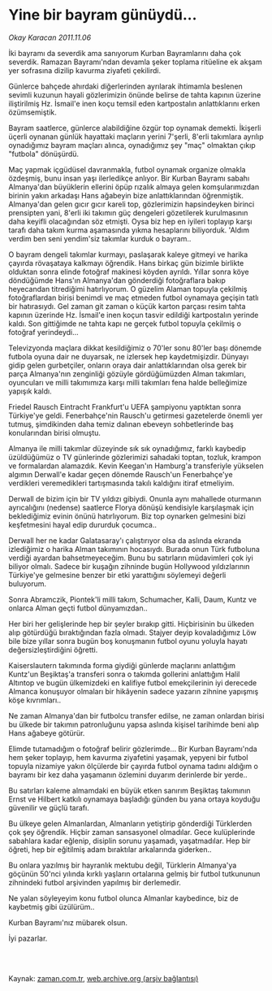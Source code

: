 # Yine bir bayram günüydü...

*Okay Karacan 2011.11.06*

<td class="columnist-detail">
<p>İki bayramı da severdik ama sanıyorum Kurban Bayramlarını daha çok severdik. Ramazan Bayramı'ndan devamla şeker toplama ritüeline ek akşam yer sofrasına dizilip kavurma ziyafeti çekilirdi.</p>
<p>
<div id="haberMetinDiv">
<p> Günlerce bahçede ahırdaki diğerlerinden ayrılarak ihtimamla beslenen sevimli kuzunun hayali gözlerimizin önünde belirse de tahta kapının üzerine iliştirilmiş Hz. İsmail'e inen koçu temsil eden kartpostalın anlattıklarını erken özümsemiştik.
<p>Bayram saatlerce, günlerce alabildiğine özgür top oynamak demekti. İkişerli üçerli oynanan günlük hayattaki maçların yerini 7'şerli, 8'erli takımlara ayrılıp oynadığımız bayram maçları alınca, oynadığımız şey "maç" olmaktan çıkıp "futbola" dönüşürdü.
<p>Maç yapmak içgüdüsel davranmakla, futbol oynamak organize olmakla özdeşmiş, bunu insan yaşı ilerledikçe anlıyor. Bir Kurban Bayramı sabahı Almanya'dan büyüklerin ellerini öpüp rızalık almaya gelen komşularımızdan birinin yakın arkadaşı Hans ağabeyin bize anlattıklarından öğrenmiştik. Almanya'dan gelen gıcır gıcır kareli top, gözlerimizin hapsindeyken birinci prensipten yani, 8'erli iki takımın güç dengeleri gözetilerek kurulmasının daha keyifli olacağından söz etmişti. Oysa biz hep en iyileri toplayıp karşı tarafı daha takım kurma aşamasında yıkma hesaplarını biliyorduk. 'Aldım verdim ben seni yendim'siz takımlar kurduk o bayram..
<p>O bayram dengeli takımlar kurmayı, paslaşarak kaleye gitmeyi ve harika çayırda rövaşataya kalkmayı öğrendik. Hans birkaç gün bizimle birlikte olduktan sonra elinde fotoğraf makinesi köyden ayrıldı. Yıllar sonra köye döndüğümde Hans'ın Almanya'dan gönderdiği fotoğraflara bakıp heyecandan titrediğimi hatırlıyorum. O güzelim Alaman topuyla çekilmiş fotoğraflardan birisi benimdi ve maç etmeden futbol oynamaya geçişin tatlı bir hatırasıydı. Gel zaman git zaman o küçük karton parçası resim tahta kapının üzerinde Hz. İsmail'e inen koçun tasvir edildiği kartpostalın yerinde kaldı. Son gittiğimde ne tahta kapı ne gerçek futbol topuyla çekilmiş o fotoğraf yerindeydi...
<p>Televizyonda maçlara dikkat kesildiğimiz o 70'ler sonu 80'ler başı dönemde futbola oyuna dair ne duyarsak, ne izlersek hep kaydetmişizdir. Dünyayı gidip gelen gurbetçiler, onların oraya dair anlattıklarından olsa gerek bir parça Almanya'nın zenginliği gözüyle gördüğümüzden Alman takımları, oyuncuları ve milli takımımıza karşı milli takımları fena halde belleğimize yapışık kaldı.
<p>Friedel Rausch Eintracht Frankfurt'u UEFA şampiyonu yaptıktan sonra Türkiye'ye geldi. Fenerbahçe'nin Rausch'u getirmesi gazetelerde önemli yer tutmuş, şimdikinden daha temiz dalınan ebeveyn sohbetlerinde baş konularından birisi olmuştu.
<p>Almanya ile milli takımlar düzeyinde sık sık oynadığımız, farklı kaybedip üzüldüğümüz o TV günlerinde gözlerimizi sahadaki toptan, tozluk, krampon ve formalardan alamazdık. Kevin Keegan'ın Hamburg'a transferiyle yükselen algımın Derwall'e kadar geçen dönemde Rausch'un Fenerbahçe'ye verdikleri veremedikleri tartışmasında takılı kaldığını itiraf etmeliyim.
<p>Derwall de bizim için bir TV yıldızı gibiydi. Onunla aynı mahallede oturmanın ayrıcalığını (nedense) saatlerce Florya dönüşü kendisiyle karşılaşmak için beklediğimiz evinin önünü hatırlıyorum. Biz top oynarken gelmesini bizi keşfetmesini hayal edip dururduk çocumca..
<p>Derwall her ne kadar Galatasaray'ı çalıştırıyor olsa da aslında ekranda izlediğimiz o harika Alman takımının hocasıydı. Burada onun Türk futboluna verdiği ayardan bahsetmeyeceğim. Bunu bu satırların müdavimleri çok iyi biliyor olmalı. Sadece bir kuşağın zihninde bugün Hollywood yıldızlarının Türkiye'ye gelmesine benzer bir etki yarattığını söylemeyi değerli buluyorum.
<p>Sonra Abramczik, Piontek'li milli takım, Schumacher, Kalli, Daum, Kuntz ve onlarca Alman geçti futbol dünyamızdan..
<p>Her biri her gelişlerinde hep bir şeyler bırakıp gitti. Hiçbirisinin bu ülkeden alıp götürdüğü bıraktığından fazla olmadı. Stajyer deyip kovaladığımız Löw bile bize yıllar sonra bugün boş konuşmanın futbol oyunu yoluyla hayatı değersizleştirdiğini öğretti.
<p>Kaiserslautern takımında forma giydiği günlerde maçlarını anlattığım Kuntz'un Beşiktaş'a transferi sonra o takımda gollerini anlattığım Halil Altıntop ve bugün ülkemizdeki en kalifiye futbol emekçilerinin iyi derecede Almanca konuşuyor olmaları bir hikâyenin sadece yazarın zihnine yapışmış köşe kıvrımları..
<p>Ne zaman Almanya'dan bir futbolcu transfer edilse, ne zaman onlardan birisi bu ülkede bir takımın patronluğunu yapsa aslında kişisel tarihimde beni alıp Hans ağabeye götürür.
<p>Elimde tutamadığım o fotoğraf belirir gözlerimde... Bir Kurban Bayramı'nda hem şeker toplayıp, hem kavurma ziyafetini yaşamak, yepyeni bir futbol topuyla nizamiye yakın ölçülerde bir çayırda futbol oynama tadını aldığım o bayramı bir kez daha yaşamanın özlemini duyarım derinlerde bir yerde..
<p>Bu satırları kaleme almamdaki en büyük etken sanırım Beşiktaş takımının Ernst ve Hilbert katkılı oynamaya başladığı günden bu yana ortaya koyduğu güvenilir ve güçlü tarafı.
<p>Bu ülkeye gelen Almanlardan, Almanların yetiştirip gönderdiği Türklerden çok şey öğrendik. Hiçbir zaman sansasyonel olmadılar. Gece kulüplerinde sabahlara kadar eğlenip, disiplin sorunu yaşamadı, yaşatmadılar. Hep bir öğreti, hep bir eğitilmiş adam bıraktılar arkalarında giderken..
<p>Bu onlara yazılmış bir hayranlık mektubu değil, Türklerin Almanya'ya göçünün 50'nci yılında kırklı yaşların ortalarına gelmiş bir futbol tutkununun zihnindeki futbol arşivinden yapılmış bir derlemedir.
<p>Ne yalan söyleyeyim konu futbol olunca Almanlar kaybedince, biz de kaybetmiş gibi üzülürüm..
<p>Kurban Bayramı'nız mübarek olsun.
<p>İyi pazarlar. </p></p></p></p></p></p></p></p></p></p></p></p></p></p></p></p></p></p></p></p></div>
</p>


<p><br>
		 </br></p></td>

Kaynak: [zaman.com.tr](http://zaman.com.tr/yazar.do?yazino=1198980), [web.archive.org (arşiv bağlantısı)](http://web.archive.org/web/20111115190142/http://www.zaman.com.tr:80/yazar.do?yazino=1198980)
